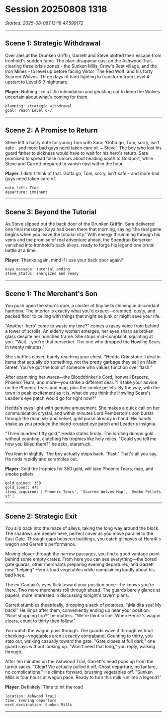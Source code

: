 # Session 20250808 1318

*Started: 2025-08-08T13:18:47.599172*

---

## Scene 1: Strategic Withdrawal

Over ales at the Drunken Griffin, Garrett and Steve plotted their escape from Ironhold's sudden fame. The plan: disappear east on the Ashwood Trail, clearing three crisis zones - the Sunken Mills, Crow's Rest village, and the Iron Mines - to level up before facing Viktor 'The Red Wolf' and his forty Scarred Wolves. Three days of hard fighting to transform from Level 4 upstart to Level 6-7 nightmare.

**Player**: Nothing like a little intimidation and ghosting out to keep the Wolves uncertain about what's coming for them.

```
planning: strategic withdrawal
goal: reach Level 6-7
```

---

## Scene 2: A Promise to Return

Steve left a hasty note for young Tom with Sara: 'Gotta go, Tom, sorry, isn't safe - and more bad guys need taken care of. ~ Steve'. The boy who lost his guard father to sickness would have to wait for his hero's return. Sara promised to spread false rumors about heading south to Goldport, while Steve and Garrett prepared to vanish east within the hour.

**Player**: I didn't think of that. Gotta go, Tom, sorry, isn't safe - and more bad guys need taken care of.

```
note_left: True
departure: imminent
```

---

## Scene 3: Beyond the Tutorial

As Steve slipped out the back door of the Drunken Griffin, Sara delivered one final message: Kaya had been there that morning, saying 'the real game begins when you leave the tutorial city.' With energy thrumming through his veins and the promise of real adventure ahead, the Speedrun Berserker vanished into Ironhold's back alleys, ready to forge his legend one brutal battle at a time.

**Player**: Thanks again, mind if I use your back door again?

```
kaya_message: tutorial ending
steve_status: energized and ready
```

---

## Scene 1: The Merchant's Son

You push open the shop's door, a cluster of tiny bells chiming in discordant harmony. The interior is exactly what you'd expect—cramped, dusty, and packed floor to ceiling with things that might be junk or might save your life.

"Another 'hero' come to waste my time?" comes a raspy voice from behind a tower of scrolls. An elderly woman emerges, her eyes sharp as broken glass despite her hunched frame. She stops mid-complaint, squinting at you. "Wait... you're that berserker. The one who dropped the Howling Scars in twenty minutes."

She shuffles closer, barely reaching your chest. "Hedda Grimstone. I deal in items that actually *do* something, not the pretty garbage they sell on Main Street. You've got the look of someone who values function over flash."

After examining her wares—the Blooddrinker's Cord, Ironwall Bracers, Phoenix Tears, and more—you strike a different deal. "I'll take your advice on the Phoenix Tears and map, plus the smoke pellets. By the way, with the town in peak excitement as it is, what do you think the Howling Scars's Leader's eye patch would go for right now?"

Hedda's eyes light with genuine amusement. She makes a quick call on her communication crystal, and within minutes Lord Pemberton's son bursts through the door, silk and velvet, gold purse already in hand. His hands shake as you produce the blood-crusted eye patch and Leader's Insignia.

"Three hundred fifty gold," Hedda states firmly. The lordling dumps gold without counting, clutching his trophies like holy relics. "Could you tell me how you killed them?" he asks, starstruck.

You lean in slightly. The boy actually steps back. "Fast." That's all you say. He nods rapidly and scrambles out.

**Player**: Sold the trophies for 350 gold, will take Phoenix Tears, map, and smoke pellets

```
gold_gained: 350
gold_spent: 475
items_acquired: ['Phoenix Tears', 'Scarred Wolves Map', 'Smoke Pellets x3']
```

---

## Scene 2: Strategic Exit

You slip back into the maze of alleys, taking the long way around the block. The shadows are deeper here, perfect cover as you move parallel to the East Gate. Through gaps between buildings, you catch glimpses of Henrik's wagon and Garrett's performance.

Moving closer through the narrow passages, you find a good vantage point behind some empty crates. From here you can see everything—the bored gate guards, other merchants preparing evening departures, and Garrett now "helping" Henrik load vegetables while complaining loudly about his bad knee.

The ex-Captain's eyes flick toward your position once—he knows you're there. Two more merchants roll through ahead. The guards barely glance at papers, more interested in discussing tonight's tavern plans.

Garrett stumbles theatrically, dropping a sack of potatoes. "¡Maldita sea\! My back\!" He limps after them, conveniently ending up near your position. "Nice shopping trip?" he mutters. "We're third in line. When Henrik's wagon clears, count to thirty then follow."

You watch the wagon pass through. The guards wave it through without checking—vegetables aren't exactly contraband. Counting to thirty, you step out, walking casually toward the gate. "Gate closes at full dark," one guard says without looking up. "Won't need that long," you reply, walking through.

After ten minutes on the Ashwood Trail, Garrett's head pops up from the turnip sacks. "Clear\! We actually pulled it off. Ghost departure, no fanfare, no complications." He climbs forward, brushing vegetables off. "Sunken Mills is four hours at wagon pace. Ready to turn this milk run into a legend?"

**Player**: Definitely\! Time to hit the road

```
location: Ashwood Trail
time: Evening departure
next_destination: Sunken Mills
```

---

